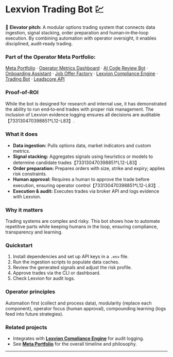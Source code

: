 # Lexvion Trading Bot 💹

🚀 **Elevator pitch:** A modular options trading system that connects data ingestion, signal stacking, order preparation and human‑in‑the‑loop execution. By combining automation with operator oversight, it enables disciplined, audit‑ready trading.

### Part of the Operator Meta Portfolio:
[Meta Portfolio](https://github.com/Bigmannot23/meta_portfolio) · [Operator Metrics Dashboard](https://github.com/Bigmannot23/operator_metrics_dashboard) · [AI Code Review Bot](https://github.com/Bigmannot23/ai_code_review_bot) · [Onboarding Assistant](https://github.com/Bigmannot23/Onboarding_Assistant) · [Job Offer Factory](https://github.com/Bigmannot23/job_offer_factory_autorun) · [Lexvion Compliance Engine](https://github.com/Bigmannot23/lexvion) · [Trading Bot](#) · [Leadscore API](https://github.com/Bigmannot23/operators-leadscore-api)

### Proof‑of‑ROI
While the bot is designed for research and internal use, it has demonstrated the ability to run end‑to‑end trades with proper risk management. The inclusion of Lexvion evidence logging ensures all decisions are auditable【733130470398851†L12-L83】.

### What it does
- **Data ingestion:** Pulls options data, market indicators and custom metrics.
- **Signal stacking:** Aggregates signals using heuristics or models to determine candidate trades【733130470398851†L12-L83】.
- **Order preparation:** Prepares orders with size, strike and expiry; applies risk constraints.
- **Human approval:** Requires a human to approve the trade before execution, ensuring operator control【733130470398851†L12-L83】.
- **Execution & audit:** Executes trades via broker API and logs evidence with Lexvion.

### Why it matters
Trading systems are complex and risky. This bot shows how to automate repetitive parts while keeping humans in the loop, ensuring compliance, transparency and learning.

### Quickstart
1. Install dependencies and set up API keys in a `.env` file.
2. Run the ingestion scripts to populate data caches.
3. Review the generated signals and adjust the risk profile.
4. Approve trades via the CLI or dashboard.
5. Check Lexvion for audit logs.

### Operator principles
Automation first (collect and process data), modularity (replace each component), operator focus (human approval), compounding learning (logs feed into future strategies).

### Related projects
- Integrates with **[Lexvion Compliance Engine](https://github.com/Bigmannot23/lexvion)** for audit logging.
- See **[Meta Portfolio](https://github.com/Bigmannot23/meta_portfolio)** for the overall timeline and philosophy.

---